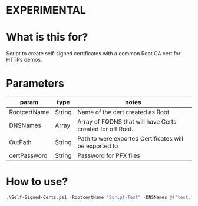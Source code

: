 # EXPERIMENTAL
# What is this for?
Script to create self-signed certificates with a common Root CA cert for HTTPs demos.

# Parameters
param | type | notes
------|------|------
RootcertName | String | Name of the cert created as Root
DNSNames | Array | Array of FQDNS that will have Certs created for off Root.
OutPath | String | Path to were exported Certificates will be exported to
certPassword | String | Password for PFX files

# How to use?
```powershell
.\Self-Signed-Certs.ps1 -RootcertName "Script-Test" -DNSNames @("test.lukemsdemos.com","anothertest.lukemsdemos.com") -OutPath C:\Users\user\Documents\My-TestCerts -certPassword 1234
```